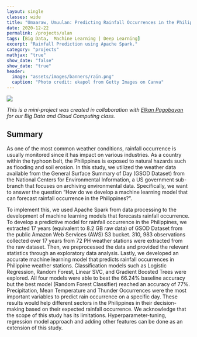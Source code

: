 ```yaml
---
layout: single
classes: wide
title: "Umaaraw, Umuulan: Predicting Rainfall Occurrences in the Philippines"
date: 2020-12-22
permalink: /projects/ulan
tags: [Big Data,  Machine Learning | Deep Learning]
excerpt: "Rainfall Prediction using Apache Spark."
category: "projects"
mathjax: "true"
show_date: "false"
show_date: "true"
header:
  image: "assets/images/banners/rain.png"
  caption: "Photo credit: ekapol from Getty Images on Canva"
---
```

[![](https://img.shields.io/badge/Github-View_HTML-181717?logo=github)](https://nicoleobrero.github.io/dataproj/rainfall_predictions.html)

*This is a mini-project was created in collaboration with [Elkan Pagobayan](https://www.linkedin.com/in/ejmpagobayan/) for our Big Data and Cloud Computing class.*

## Summary
As one of the most common weather conditions, rainfall occurrence is usually monitored since it has impact on various industries. As a country within the typhoon belt, the Philippines is exposed to natural hazards such as flooding and soil erosion. In this study, we utilized the weather data available from the General Surface Summary of Day (GSOD Dataset) from the National Centers for Environmental Information, a US government sub-branch that focuses on archiving environmental data. Specifically, we want to answer the question “How do we develop a machine learning model that can forecast rainfall occurrence in the Philippines?”.

To implement this, we used Apache Spark from data processing to the development of machine learning models that forecasts rainfall occurrence. To develop a predictive model for rainfall occurrence in the Philippines, we extracted 17 years (equivalent to 8.2 GB raw data) of GSOD Dataset from the public Amazon Web Services (AWS) S3 bucket. 310, 983 observations collected over 17 years from 72 PH weather stations were extracted from the raw dataset. Then, we preprocessed the data and provided the relevant statistics through an exploratory data analysis. Lastly, we developed an accurate machine learning model that predicts rainfall occurrences in Philippine weather stations. Classification models such as Logistic Regression, Random Forest, Linear SVC, and Gradient Boosted Trees were explored. All four models were able to beat the 66.24% baseline accuracy but the best model (Random Forest Classifier) reached an accuracy of 77%. Precipitation, Mean Temperature and Thunder Occurrences were the most important variables to predict rain occurrence on a specific day. These results would help different sectors in the Philippines in their decision-making based on their expected rainfall occurrence. We acknowledge that the scope of this study has its limitations. Hyperparameter-tuning, regression model approach and adding other features can be done as an extension of this study.